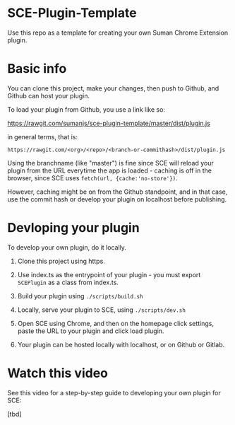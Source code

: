 

# SCE-Plugin-Template

Use this repo as a template for creating your own Suman Chrome Extension plugin.

# Basic info

You can clone this project, make your changes, then push to Github, and 
Github can host your plugin.

To load your plugin from Github, you use a link like so:

https://rawgit.com/sumanjs/sce-plugin-template/master/dist/plugin.js

in general terms, that is:

`https://rawgit.com/<org>/<repo>/<branch-or-commithash>/dist/plugin.js`

Using the branchname (like "master") is fine since SCE will reload your plugin
from the URL everytime the app is loaded - caching is off in the browser, since
SCE uses `fetch(url, {cache:'no-store'})`.

However, caching might be on from the Github standpoint, and in that case, use the commit hash or develop
your plugin on localhost before publishing.


# Devloping your plugin

To develop your own plugin, do it locally.

1. Clone this project using https.

2. Use index.ts as the entrypoint of your plugin - you must export `SCEPlugin` as a class from index.ts.

3. Build your plugin using `./scripts/build.sh`

4. Locally, serve your plugin to SCE, using `./scripts/dev.sh`

5. Open SCE using Chrome, and then on the homepage click settings, paste the URL to your plugin and click load plugin.

6. Your plugin can be hosted locally with localhost, or on Github or Gitlab.


# Watch this video

See this video for a step-by-step guide to developing your own plugin for SCE:

[tbd]






